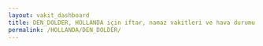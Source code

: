```yaml
---
layout: vakit_dashboard
title: DEN_DOLDER, HOLLANDA için iftar, namaz vakitleri ve hava durumu - ilçe/eyalet seç
permalink: /HOLLANDA/DEN_DOLDER/
---
```


<script type="text/javascript">
  var GLOBAL_COUNTRY = 'HOLLANDA';
  var GLOBAL_CITY = 'DEN_DOLDER';
  var GLOBAL_STATE = '';
  var lat = 72;
  var lon = 21;
</script>
